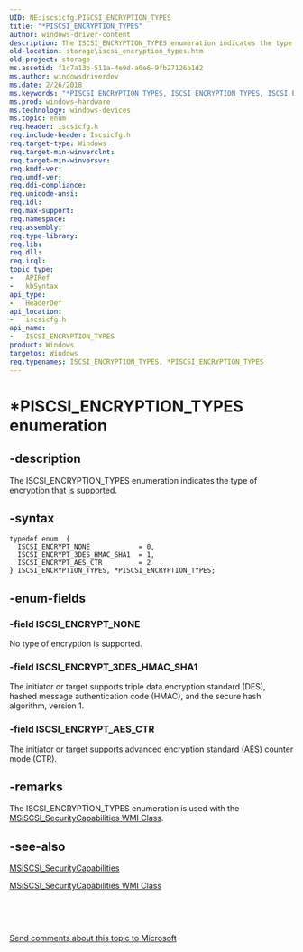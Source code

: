 ```yaml
---
UID: NE:iscsicfg.PISCSI_ENCRYPTION_TYPES
title: "*PISCSI_ENCRYPTION_TYPES"
author: windows-driver-content
description: The ISCSI_ENCRYPTION_TYPES enumeration indicates the type of encryption that is supported.
old-location: storage\iscsi_encryption_types.htm
old-project: storage
ms.assetid: f1c7a13b-511a-4e9d-a0e6-9fb27126b1d2
ms.author: windowsdriverdev
ms.date: 2/26/2018
ms.keywords: "*PISCSI_ENCRYPTION_TYPES, ISCSI_ENCRYPTION_TYPES, ISCSI_ENCRYPTION_TYPES enumeration [Storage Devices], ISCSI_ENCRYPT_3DES_HMAC_SHA1, ISCSI_ENCRYPT_AES_CTR, ISCSI_ENCRYPT_NONE, PISCSI_ENCRYPTION_TYPES, PISCSI_ENCRYPTION_TYPES enumeration pointer [Storage Devices], iscsicfg/ISCSI_ENCRYPTION_TYPES, iscsicfg/ISCSI_ENCRYPT_3DES_HMAC_SHA1, iscsicfg/ISCSI_ENCRYPT_AES_CTR, iscsicfg/ISCSI_ENCRYPT_NONE, iscsicfg/PISCSI_ENCRYPTION_TYPES, storage.iscsi_encryption_types, structs-iSCSI_64fe17d0-9efb-447c-82f1-19f6d954eb1e.xml"
ms.prod: windows-hardware
ms.technology: windows-devices
ms.topic: enum
req.header: iscsicfg.h
req.include-header: Iscsicfg.h
req.target-type: Windows
req.target-min-winverclnt: 
req.target-min-winversvr: 
req.kmdf-ver: 
req.umdf-ver: 
req.ddi-compliance: 
req.unicode-ansi: 
req.idl: 
req.max-support: 
req.namespace: 
req.assembly: 
req.type-library: 
req.lib: 
req.dll: 
req.irql: 
topic_type:
-	APIRef
-	kbSyntax
api_type:
-	HeaderDef
api_location:
-	iscsicfg.h
api_name:
-	ISCSI_ENCRYPTION_TYPES
product: Windows
targetos: Windows
req.typenames: ISCSI_ENCRYPTION_TYPES, *PISCSI_ENCRYPTION_TYPES
---
```


# *PISCSI_ENCRYPTION_TYPES enumeration


## -description


The ISCSI_ENCRYPTION_TYPES enumeration indicates the type of encryption that is supported. 


## -syntax


````
typedef enum  { 
  ISCSI_ENCRYPT_NONE            = 0,
  ISCSI_ENCRYPT_3DES_HMAC_SHA1  = 1,
  ISCSI_ENCRYPT_AES_CTR         = 2
} ISCSI_ENCRYPTION_TYPES, *PISCSI_ENCRYPTION_TYPES;
````


## -enum-fields




### -field ISCSI_ENCRYPT_NONE

No type of encryption is supported. 


### -field ISCSI_ENCRYPT_3DES_HMAC_SHA1

The initiator or target supports triple data encryption standard (DES), hashed message authentication code (HMAC), and the secure hash algorithm, version 1. 


### -field ISCSI_ENCRYPT_AES_CTR

The initiator or target supports advanced encryption standard (AES) counter mode (CTR). 


## -remarks



The ISCSI_ENCRYPTION_TYPES enumeration is used with the <a href="https://msdn.microsoft.com/library/windows/hardware/ff563131">MSiSCSI_SecurityCapabilities WMI Class</a>.




## -see-also

<a href="..\iscsicfg\ns-iscsicfg-_msiscsi_securitycapabilities.md">MSiSCSI_SecurityCapabilities</a>



<a href="https://msdn.microsoft.com/library/windows/hardware/ff563131">MSiSCSI_SecurityCapabilities WMI Class</a>



 

 

<a href="mailto:wsddocfb@microsoft.com?subject=Documentation%20feedback [storage\storage]:%20ISCSI_ENCRYPTION_TYPES enumeration%20 RELEASE:%20(2/26/2018)&amp;body=%0A%0APRIVACY STATEMENT%0A%0AWe use your feedback to improve the documentation. We don't use your email address for any other purpose, and we'll remove your email address from our system after the issue that you're reporting is fixed. While we're working to fix this issue, we might send you an email message to ask for more info. Later, we might also send you an email message to let you know that we've addressed your feedback.%0A%0AFor more info about Microsoft's privacy policy, see http://privacy.microsoft.com/en-us/default.aspx." title="Send comments about this topic to Microsoft">Send comments about this topic to Microsoft</a>

